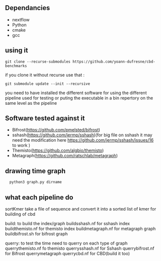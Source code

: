 
## Dependancies
- nextflow
- Python
- cmake
- gcc
## using it
```
git clone --recurse-submodules https://github.com/yoann-dufresne/cbd-benchmarks
```
if you clone it without recurse use that :
```
git submodule update --init --recursive 
```

you need to have installed the different software for using the different pipeline used for testing or puting the executable in a bin repertory on the same level as the pipeline 
## Software tested against it 
- Bifrost(https://github.com/pmelsted/bifrost)
- sshash(https://github.com/jermp/sshash)(for big file on sshash it may need the modification  here https://github.com/jermp/sshash/issues/16 to work )
- Themisto(https://github.com/algbio/themisto)
- Metagraph(https://github.com/ratschlab/metagraph)


## drawing time graph
```bash
  python3 graph.py dirname
```


## what each pipeline do
sortKmer take a file of sequence and convert it into a sorted list of kmer for building of cbd


build: to build the index/graph
buildsshash.nf for sshash index
buildthemisto.nf for themisto index
buildmetagraph.nf for metagraph graph
buildbifrost.sh for bifrost graph 

querry: to test the time need to querry on each type of graph
querrythemisto.nf fo themisto
querrysshash.nf for Sshash
querrybifrost.nf for Bifrost
querrymetagraph
querrycbd.nf  for CBD(build it too)


